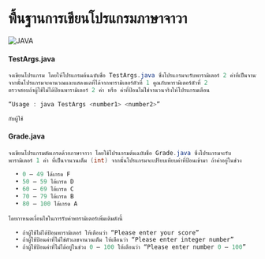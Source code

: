 # พื้นฐานการเขียนโปรแกรมภาษาจาวา

![JAVA](https://img.shields.io/badge/Java-ED8B00?style=for-the-badge&logo=java&logoColor=white)

#### TestArgs.java

```java
จงเขียนโปรแกรม โดยให้โปรแกรมต้นฉบับชื่อ TestArgs.java ซึ่งโปรแกรมจะรับพารามิเตอร์ 2 ค่าที่เป็นจานวนจริง(float) 
จากนั้นโปรแกรมจะคานวณและแสดงผลที่ได้จากพารามิเตอร์ตัวที่ 1 คูณกับพารามิเตอร์ตัวที่ 2 
ตรวจสอบถ้าผู้ใช้ไม่ได้ป้อนพารามิเตอร์ 2 ค่า หรือ ค่าที่ป้อนไม่ใช่จานวนจริงให้โปรแกรมเตือน 

“Usage : java TestArgs <number1> <number2>” 

กับผู้ใช้
```

#### Grade.java

```java
จงเขียนโปรแกรมตัดเกรดด้วยภาษาจาวา โดยใช้โปรแกรมต้นฉบับชื่อ Grade.java ซึ่งโปรแกรมจะรับ
พารามิเตอร์ 1 ค่า ที่เป็นจานวนเต็ม (int) จากนั้นโปรแกรมจะเปรียบเทียบค่าที่ป้อนเข้ามา ถ้าค่าอยู่ในช่วง

  • 0 – 49 ได้เกรด F
  • 50 – 59 ได้เกรด D
  • 60 – 69 ได้เกรด C
  • 70 – 79 ได้เกรด B
  • 80 – 100 ได้เกรด A
  
โดยกาหนดเงื่อนไขในการรับค่าพารามิเตอร์เพิ่มเติมดังนี้

  • ถ้าผู้ใช้ไม่ได้ป้อนพารามิเตอร์ ให้เตือนว่า “Please enter your score”
  • ถ้าผู้ใช้ป้อนค่าที่ไม่ใช่ตัวเลขจานวนเต็ม ให้เตือนว่า “Please enter integer number”
  • ถ้าผู้ใช้ป้อนค่าที่ไม่ได้อยู่ในช่วง 0 – 100 ให้เตือนว่า “Please enter number 0 – 100”
  
```
